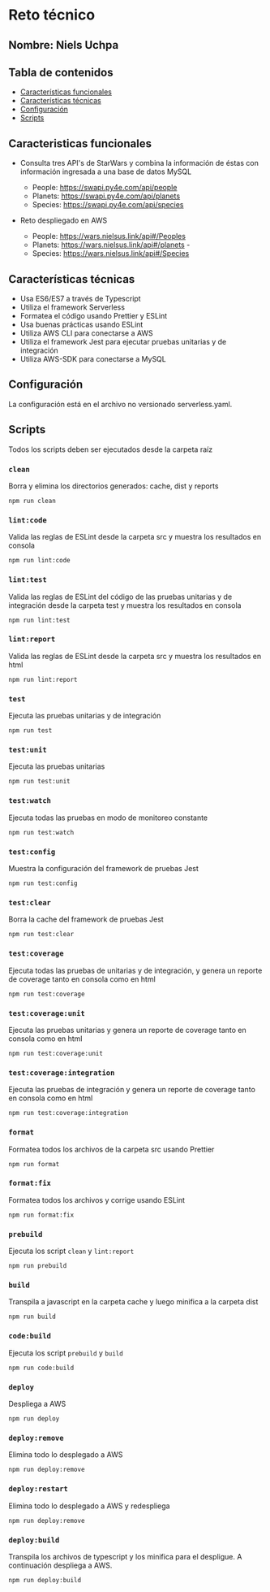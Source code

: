 # Reto técnico

## Nombre: Niels Uchpa

## Tabla de contenidos

- [Características funcionales](#Características-funcionales)
- [Características técnicas](#Características-técnicas)
- [Configuración](#Configuración)
- [Scripts](#Scripts)

## Caracteristicas funcionales

- Consulta tres API's de StarWars y combina la información de éstas con información ingresada a una base de datos MySQL
  - People: https://swapi.py4e.com/api/people
  - Planets: https://swapi.py4e.com/api/planets
  - Species: https://swapi.py4e.com/api/species

- Reto despliegado en AWS
  - People: https://wars.nielsus.link/api#/Peoples
  - Planets: https://wars.nielsus.link/api#/planets  -
  - Species: https://wars.nielsus.link/api#/Species

## Características técnicas

- Usa ES6/ES7 a través de Typescript
- Utiliza el framework Serverless
- Formatea el código usando Prettier y ESLint
- Usa buenas prácticas usando ESLint
- Utiliza AWS CLI para conectarse a AWS
- Utiliza el framework Jest para ejecutar pruebas unitarias y de integración
- Utiliza AWS-SDK para conectarse a MySQL

## Configuración

La configuración está en el archivo no versionado serverless.yaml.

## Scripts

Todos los scripts deben ser ejecutados desde la carpeta raíz

### `clean`

Borra y elimina los directorios generados: cache, dist y reports

```
npm run clean
```

### `lint:code`

Valida las reglas de ESLint desde la carpeta src y muestra los resultados en consola

```
npm run lint:code
```

### `lint:test`

Valida las reglas de ESLint del código de las pruebas unitarias y de integración desde la carpeta test y muestra los resultados en consola

```
npm run lint:test
```

### `lint:report`

Valida las reglas de ESLint desde la carpeta src y muestra los resultados en html

```
npm run lint:report
```

### `test`

Ejecuta las pruebas unitarias y de integración

```
npm run test
```

### `test:unit`

Ejecuta las pruebas unitarias

```
npm run test:unit
```

### `test:watch`

Ejecuta todas las pruebas en modo de monitoreo constante

```
npm run test:watch
```

### `test:config`

Muestra la configuración del framework de pruebas Jest

```
npm run test:config
```

### `test:clear`

Borra la cache del framework de pruebas Jest

```
npm run test:clear
```

### `test:coverage`

Ejecuta todas las pruebas de unitarias y de integración, y genera un reporte de coverage tanto en consola como en html

```
npm run test:coverage
```

### `test:coverage:unit`

Ejecuta las pruebas unitarias y genera un reporte de coverage tanto en consola como en html

```
npm run test:coverage:unit
```

### `test:coverage:integration`

Ejecuta las pruebas de integración y genera un reporte de coverage tanto en consola como en html

```
npm run test:coverage:integration
```

### `format`

Formatea todos los archivos de la carpeta src usando Prettier

```
npm run format
```

### `format:fix`

Formatea todos los archivos y corrige usando ESLint

```
npm run format:fix
```

### `prebuild`

Ejecuta los script `clean` y `lint:report`

```
npm run prebuild
```

### `build`

Transpila a javascript en la carpeta cache y luego minifica a la carpeta dist

```
npm run build
```

### `code:build`

Ejecuta los script `prebuild` y `build`

```
npm run code:build
```

### `deploy`

Despliega a AWS

```
npm run deploy
```

### `deploy:remove`

Elimina todo lo desplegado a AWS

```
npm run deploy:remove
```

### `deploy:restart`

Elimina todo lo desplegado a AWS y redespliega

```
npm run deploy:remove
```

### `deploy:build`

Transpila los archivos de typescript y los minifica para el despligue. A continuación despliega a AWS.

```
npm run deploy:build
```
